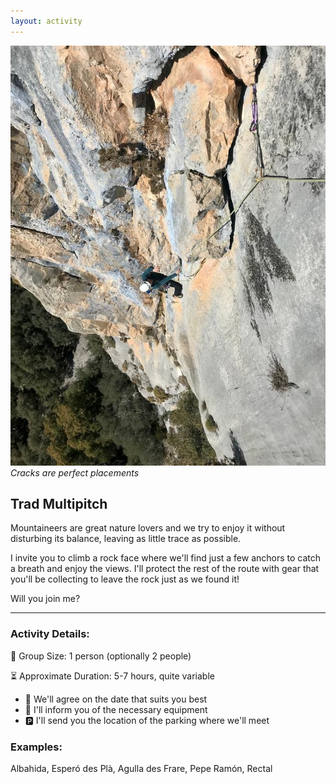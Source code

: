 ```yaml
---
layout: activity
---
```


![Cracks are perfect placements](./../assets/img/vía-larga-clásica.jpg)
*Cracks are perfect placements*

## Trad Multipitch
Mountaineers are great nature lovers and we try to enjoy it without disturbing its balance, leaving as little trace as possible.

I invite you to climb a rock face where we'll find just a few anchors to catch a breath and enjoy the views. I'll protect the rest of the route with gear that you'll be collecting to leave the rock just as we found it!

Will you join me?

* * *

### Activity Details:<br>
👥 Group Size: 1 person (optionally 2 people)

⏳ Approximate Duration: 5-7 hours, quite variable

*	📅 We'll agree on the date that suits you best
*	🎒 I'll inform you of the necessary equipment
*	🅿️ I'll send you the location of the parking where we'll meet

### Examples:<br>
Albahida, Esperó des Plà, Agulla des Frare, Pepe Ramón, Rectal

